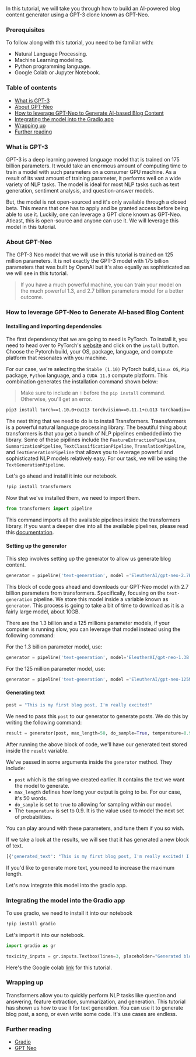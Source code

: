 In this tutorial, we will take you through how to build an AI-powered blog content generator using a GPT-3 clone known as GPT-Neo.

### Prerequisites
To follow along with this tutorial, you need to be familiar with:
- Natural Language Processing.
- Machine Learning modeling.
- Python programming language. 
- Google Colab or Jupyter Notebook.

### Table of contents 
- [What is GPT-3](#what-is-gpt-3)
- [About GPT-Neo](#about-gpt-neo)
- [How to leverage GPT-Neo to Generate AI-based Blog Content](#how-to-leverage-gpt-neo-to-generate-ai-based-blog-content)
- [Integrating the model into the Gradio app](#integrating-the-model-into-the-gradio-app)
- [Wrapping up](#wrapping-up)
- [Further reading](further-reading)

### What is GPT-3
GPT-3 is a deep learning powered language model that is trained on 175 billion parameters. It would take an enormous amount of computing time to train a model with such parameters on a consumer GPU machine. As a result of its vast amount of training parameter, it performs well on a wide variety of NLP tasks. The model is ideal for most NLP tasks such as text generation, sentiment analysis, and question-answer models. 

But, the model is not open-sourced and it's only available through a closed beta. This means that one has to apply and be granted access before being able to use it. Luckily, one can leverage a GPT clone known as GPT-Neo. Atleast, this is open-source and anyone can use it. We will leverage this model in this tutorial.

### About GPT-Neo


The GPT-3 Neo model that we will use in this tutorial is trained on 125 million parameters. It is not exactly the GPT-3 model with 175 billion parameters that was built by OpenAI but it's also equally as sophisticated as we will see in this tutorial. 

> If you have a much powerful machine, you can train your model on the much powerful 1.3, and 2.7 billion parameters model for a better outcome.

### How to leverage GPT-Neo to Generate AI-based Blog Content
#### Installing and importing dependencies
The first dependency that we are going to need is PyTorch. To install it, you need to head over to PyTorch's [website](https://pytorch.org/) and click on the `install` button. Choose the Pytorch build, your OS, package, language, and compute platform that resonates with you machine.

For our case, we're selecting the `Stable (1.10)` PyTorch build, `Linux OS`, `Pip` package, `Python` language, and a `CUDA 11.3` compute platform. This combination generates the installation command shown below:

> Make sure to include an `!` before the `pip install` command. Otherwise, you'll get an error.

```bash
pip3 install torch==1.10.0+cu113 torchvision==0.11.1+cu113 torchaudio==0.10.0+cu113 -f https://download.pytorch.org/whl/cu113/torch_stable.html
```
The next thing that we need to do is to install Transformers. Traansformers is a powerful natural language processing library. The beautiful thing about transformers is that you get a bunch of NLP pipelines embedded into the library. Some of these pipilines include the `FeatureExtractionPipeline`, `SummarizationPipeline`, `TextClassificationPipeline`, `TranslationPipeline`, and `TextGenerationPipeline` that allows you to leverage powerful and sophisticated NLP models relatively easy. For our task, we will be using the `TextGenerationPipeline`.

Let's go ahead and install it into our notebook.

```bash
!pip install transformers
```
Now that we've installed them, we need to import them.

```python
from transformers import pipeline
```
This command imports all the available pipelines inside the transformers library. If you want a deeper dive into all the available pipelines, please read this [documentation](https://huggingface.co/docs/transformers/index).

#### Setting up the generator
This step involves setting up the generator to allow us generate blog content. 

```python
generator = pipeline('text-generation', model ='EleutherAI/gpt-neo-2.7B')
```
This block of code goes ahead and downloads our GPT-Neo model with 2.7 billion parameters from transformers. Specifically, focusing on the `text-generation` pipeline. We store this model inside a variable  known as `generator`. This process is going to take a bit of time to download as it is a fairly large model, about 10GB. 

There are the 1.3 billion and a 125 millions parameter models, if your computer is running slow, you can leverage that model instead using the following command:

For the 1.3 billion parameter model, use:

```python
generator = pipeline('text-generation', model='EleutherAI/gpt-neo-1.3B')
```
For the 125 million parameter model, use:

```python
generator = pipeline('text-generation', model ='EleutherAI/gpt-neo-125M')
```

#### Generating text 

```python
post = "This is my first blog post, I'm really excited!"
```
We need to pass this `post` to our generator to generate posts. We do this by writing the following command:

```python
result = generator(post, max_length=50, do_sample=True, temperature=0.9)
```
After running the above block of code, we'll have our generated text stored inside the `result` variable.

We've passed in some arguments inside the `generator` method. They include:

- `post` which is the string we created earlier. It contains the text we want the model to generate. 
- `max_length` defines how long your output is going to be. For our case, it's 50 words. 
- `do_sample` is set to `true` to allowing for sampling within our model.
- The `temperature` is set to 0.9. It is the value used to model the next set of probabilities. 

You can play around with these parameters, and tune them if you so wish.

If we take a look at the results, we will see that it has generated a new block of text. 

```bash
[{'generated_text': "This is my first blog post, I'm really excited! I have been writing a lot lately, and I'm not getting around to it yet. Here's some of what I'm reading in my mind so I can get back to it.\n"}]
```
If you'd like to generate more text, you need to increase the maximum length. 

Let's now integrate this model into the gradio app.

### Integrating the model into the Gradio app

To use gradio, we need to install it into our notebook

```bash
!pip install gradio
```

Let's import it into our notebook.

```python
import gradio as gr
```
```python
toxicity_inputs = gr.inputs.Textbox(lines=3, placeholder="Generated blog post...")
```

Here's the Google colab [link](https://colab.research.google.com/drive/1TphnblcE--PNWQjP3eonbix94I2pMqC6?usp=sharing) for this tutorial.

### Wrapping up
Transformers allow you to quickly perform NLP tasks like question and answering, feature extraction, summarization, and generation. This tutorial has shown us how to use it for text generation. You can use it to generate blog post, a song, or even write some code. It's use cases are endless.

### Further reading
- [Gradio](https://gradio.app/)
- [GPT Neo](https://github.com/EleutherAI/gpt-neo)